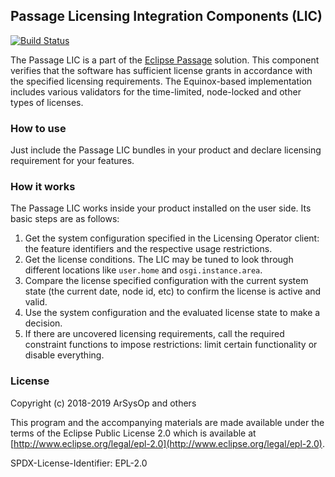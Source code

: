 ## Passage Licensing Integration Components (LIC) 

[![Build Status](https://travis-ci.com/eclipse/passage.svg?branch=master)](https://travis-ci.com/eclipse/passage)

The Passage LIC is a part of the [Eclipse Passage](https://projects.eclipse.org/projects/technology.passage) solution.
This component verifies that the software has sufficient license grants in accordance with the specified licensing requirements.
The Equinox-based implementation includes various validators for the time-limited, node-locked and other types of licenses.

### How to use

Just include the Passage LIC bundles in your product and declare licensing requirement for your features.

### How it works

The Passage LIC works inside your product installed on the user side. Its basic steps are as follows:
1. Get the system configuration specified in the Licensing Operator client: the feature identifiers and the respective usage restrictions.
2. Get the license conditions. The LIC may be tuned to look through different locations like `user.home` and `osgi.instance.area`.
3. Compare the license specified configuration with the current system state (the current date, node id, etc) to confirm the license is active and valid.
4. Use the system configuration and the evaluated license state to make a decision.
5. If there are uncovered licensing requirements, call the required constraint functions to impose restrictions: limit certain functionality or disable everything.

### License

Copyright (c) 2018-2019 ArSysOp and others

This program and the accompanying materials are made available under the
terms of the Eclipse Public License 2.0 which is available at
[http://www.eclipse.org/legal/epl-2.0](http://www.eclipse.org/legal/epl-2.0).

SPDX-License-Identifier: EPL-2.0
